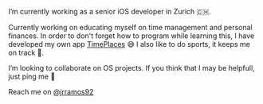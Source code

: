 
I’m currently working as a senior iOS developer in Zurich 🇨🇭. 

Currently working on educating myself on time management and personal finances. In order to don't forget how to program while learning this, I have developed my own app [TimePlaces](https://apps.apple.com/us/app/id1151222627) 😅 I also like to do sports, it keeps me on track 🏃‍.

I’m looking to collaborate on OS projects. If you think that I may be helpfull, just ping me 😬

Reach me on [@jrramos92](https://twitter.com/jrramos92)
